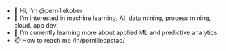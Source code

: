 - 👋 Hi, I’m @pernillekober
- 👀 I’m interested in machine learning, AI, data mining, process mining, cloud, app dev.
- 🌱 I’m currently learning more about applied ML and predictive analytics. 
- 📫 How to reach me /in/pernilleopstad/

<!---
pernillekober/pernillekober is a ✨ special ✨ repository because its `README.md` (this file) appears on your GitHub profile.
You can click the Preview link to take a look at your changes.
--->
